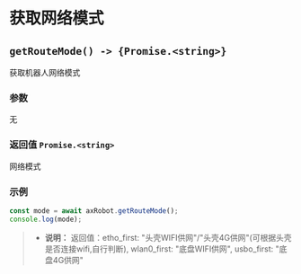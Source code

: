 ﻿# 获取网络模式

## `getRouteMode() -> {Promise.<string>}`

获取机器人网络模式

### 参数

无

### 返回值 `Promise.<string>`

网络模式

### 示例

```typescript
const mode = await axRobot.getRouteMode();
console.log(mode); 
```

> * **说明：** 返回值：etho_first: "头壳WIFI供网"/"头壳4G供网"(可根据头壳是否连接wifi,自行判断), wlan0_first: "底盘WIFI供网", usbo_first: "底盘4G供网"

